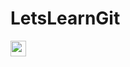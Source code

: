 # LetsLearnGit

<img src="https://img.shields.io/badge/Presentation-Click%20to%20View-green[700]" height="25">
